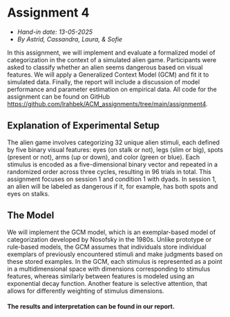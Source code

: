 # Assignment 4
- *Hand-in date: 13-05-2025*
- *By Astrid, Cassandra, Laura, & Sofie*

In this assignment, we will implement and evaluate a formalized model of categorization in the context of a simulated alien game. Participants were asked to classify whether an alien seems dangerous based on visual features. We will apply a Generalized Context Model (GCM) and fit it to simulated data. Finally, the report will include a discussion of model performance and parameter estimation on empirical data. All code for the assignment can be found on GitHub  https://github.com/lrahbek/ACM_assignments/tree/main/assignment4. 

## Explanation of Experimental Setup
The alien game involves categorizing 32 unique alien stimuli, each defined by five binary visual features: eyes (on stalk or not), legs (slim or big), spots (present or not), arms (up or down), and color (green or blue). Each stimulus is encoded as a five-dimensional binary vector and repeated in a randomized order across three cycles, resulting in 96 trials in total. This assignment focuses on session 1 and condition 1 with dyads. In session 1, an alien will be labeled as dangerous if it, for example, has both spots and eyes on stalks.

## The Model
We will implement the GCM model, which is an exemplar-based model of categorization developed by Nosofsky in the 1980s. Unlike prototype or rule-based models, the GCM assumes that individuals store individual exemplars of previously encountered stimuli and make judgments based on these stored examples. In the GCM, each stimulus is represented as a point in a multidimensional space with dimensions corresponding to stimulus features, whereas similarly between features is modeled using an exponential decay function. Another feature is selective attention, that allows for differently weighting of stimulus dimensions. 

#### **The results and interpretation can be found in our report.**
